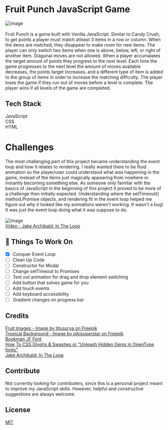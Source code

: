 # Fruit Punch JavaScript Game

![image](https://user-images.githubusercontent.com/63067781/192017692-39cc9edf-cc6f-4066-b695-434ead2edaca.png)
<br />
<br />
Fruit Punch is a game built with Vanilla JavaScript. Similar to Candy Crush, to get points a player must match atleast 3 items in a row or column. When the items are matched, they disappear to make room for new items. The player can only switch two items when one is above, below, left, or right of another item. Diagonal moves are not allowed. When a player accumalates the target amount of points they progress to the next level. Each time the game progresses to the next level the amount of moves available decreases, the points target increases, and a different type of item is added to the group of items in order to increase the matching difficulty. The player loses the game if they run out of moves before a level is complete. The player wins if all levels of the game are completed. 

## Tech Stack

JavaScript<br />
CSS<br />
HTML<br />

# Challenges

The most challenging part of this project became understanding the event loop and how it relates to rendering. I really wanted there to be fluid animation so the player/user could understand what was happening in the game, instead of the items just magically appearing from nowhere or instantly becoming something else. As someone only familiar with the basics of JavaScript in the beginning of this project it proved to be more of a challenge then initially expected. Understanding where the setTimeout() method,Promise objects, and rendering fit in the event loop helped me figure out why it looked like my animations weren't working. It wasn't a bug! It was just the event loop doing what it was suppose to do.
<br />
<br />
![image](https://user-images.githubusercontent.com/63067781/192014137-c48240d2-442b-47a2-80a7-bce31342c2a2.png)
<br />
[Video - Jake Archibald: In The Loop](https://youtu.be/cCOL7MC4Pl0)

## :notebook: Things To Work On

* [x] Conquer Event Loop 
* [ ] Clean Up Code
* [ ] Constructor for Modal
* [ ] Change setTimeout to Promises
* [ ] Test out animation for drag and drop element switching
* [ ] Add button that solves game for you
* [ ] Add touch events
* [ ] Add keyboard accessibility
* [ ] Gradient changes on progress bar

## Credits

[Fruit Images - Image by titusurya on Freepik](https://www.freepik.com/free-vector/coloured-fruit-icons_942941.htm#page=2&position=39&from_view=undefined)<br />
[Tropical Background - Image by pikisuperstar on Freepik](https://www.freepik.com/free-vector/tropical-landscape-background-zoom_9146948.htm#&position=1&from_view=undefined)<br />
[Bookman JF Font](https://fonts.adobe.com/fonts/bookman-jf)<br />
[How To CSS Glyphs & Swashes or "Unleash Hidden Gems in OpenType fonts"](https://blog.adobe.com/en/publish/2018/07/02/unleash-hidden-gems-opentype-fonts)<br />
[Jake Archibald: In The Loop](https://youtu.be/cCOL7MC4Pl0)

## Contribute
Not currently looking for contributers, since this is a personal project meant to improve my JavaScript skills. However, helpful 
and constructive suggestions are always welcome.

## License
[MIT](https://choosealicense.com/licenses/mit/)
